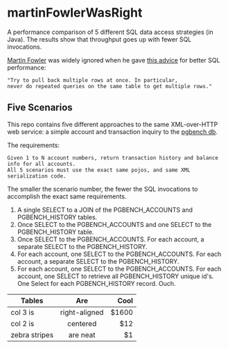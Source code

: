 martinFowlerWasRight
====================

A performance comparison of 5 different SQL data access strategies (in Java).  The results show that throughput goes up with fewer SQL invocations.

[Martin Fowler](http://martinfowler.com/) was widely ignored when he gave [this advice](http://www.informit.com/articles/article.aspx?p=30661&seqNum=3) for better SQL performance:

```
"Try to pull back multiple rows at once. In particular, 
never do repeated queries on the same table to get multiple rows."
```

Five Scenarios
--------------
This repo contains five different approaches to the same XML-over-HTTP web service:  a simple account and transaction inquiry to the [pgbench db](http://www.postgresql.org/docs/9.2/static/pgbench.html).  

The requirements:  

```
Given 1 to N account numbers, return transaction history and balance info for all accounts.  
All 5 scenarios must use the exact same pojos, and same XML serialization code.
```

The smaller the scenario number, the fewer the SQL invocations to accomplish the exact same requirements.

1. A single SELECT to a JOIN of the PGBENCH_ACCOUNTS and PGBENCH_HISTORY tables.
2. Once SELECT to the PGBENCH_ACCOUNTS and one SELECT to the PGBENCH_HISTORY table.
3. Once SELECT to the PGBENCH_ACCOUNTS.  For each account, a separate SELECT to the PGBENCH_HISTORY.
4. For each account, one SELECT to the PGBENCH_ACCOUNTS.  For each account, a separate SELECT to the PGBENCH_HISTORY.
5. For each account, one SELECT to the PGBENCH_ACCOUNTS.  For each account, one SELECT to retrieve all PGBENCH_HISTORY unique id's.  One Select for each PGBENCH_HISTORY record.  Ouch.

| Tables        | Are           | Cool  |
| ------------- |:-------------:| -----:|
| col 3 is      | right-aligned | $1600 |
| col 2 is      | centered      |   $12 |
| zebra stripes | are neat      |    $1 |
